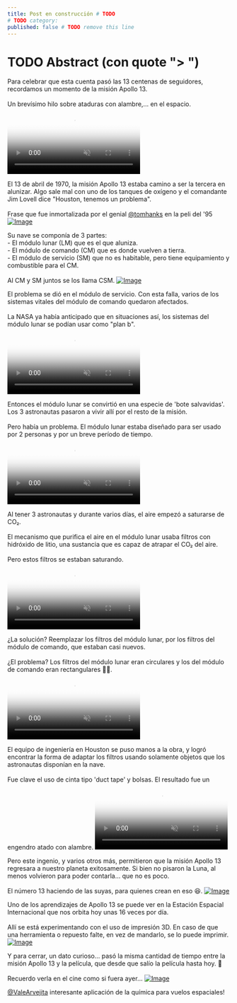 ```yaml
---
title: Post en construcción # TODO
# TODO category:
published: false # TODO remove this line 
---
```

# TODO Abstract (con quote "> ")

<div class="card-tweets" dir="auto">
    <p>Para celebrar que esta cuenta pasó las 13 centenas de seguidores, recordamos un momento de la misión Apollo 13.<br />
<br />
Un brevísimo hilo sobre ataduras con alambre,... en el espacio. <span class="entity-video-gif"><video autoplay muted loop controls poster="https://pbs.twimg.com/tweet_video_thumb/EicjcdyXcAIfFbQ.jpg"><source src="https://video.twimg.com/tweet_video/EicjcdyXcAIfFbQ.mp4" type="video/mp4"><img alt="apollo 13 GIF" src="https://pbs.twimg.com/tweet_video_thumb/EicjcdyXcAIfFbQ.jpg"></video></span></p>
    <p>El 13 de abril de 1970, la misión Apollo 13 estaba camino a ser la tercera en alunizar. Algo sale mal con uno de los tanques de oxígeno y el comandante Jim Lovell dice "Houston, tenemos un problema".<br />
<br />
Frase que fue inmortalizada por el genial <a class="entity-mention" href="https://twitter.com/tomhanks">@tomhanks</a> en la peli del '95 <span class="entity-image"><a href="https://pbs.twimg.com/media/EicjWBcXYAAEx9q.png" target="_blank"><img alt="Image" src="https://pbs.twimg.com/media/EicjWBcXYAAEx9q.png" data-src="https://pbs.twimg.com/media/EicjWBcXYAAEx9q.png"></a></span></p>
    <p>Su nave se componía de 3 partes:<br />
- El módulo lunar (LM) que es el que aluniza.<br />
- El módulo de comando (CM) que es donde vuelven a tierra.<br />
- El módulo de servicio (SM) que no es habitable, pero tiene equipamiento y combustible para el CM.<br />
<br />
Al CM y SM juntos se los llama CSM. <span class="entity-image"><a href="https://pbs.twimg.com/media/Eici20bXsAAeEsB.png" target="_blank"><img alt="Image" src="https://pbs.twimg.com/media/Eici20bXsAAeEsB.png" data-src="https://pbs.twimg.com/media/Eici20bXsAAeEsB.png"></a></span></p>
    <p>El problema se dió en el módulo de servicio. Con esta falla, varios de los sistemas vitales del módulo de comando quedaron afectados. <br />
<br />
La NASA ya había anticipado que en situaciones así, los sistemas del módulo lunar se podían usar como "plan b". <span class="entity-video-gif"><video autoplay muted loop controls poster="https://pbs.twimg.com/tweet_video_thumb/EicjdRqWAAEZY25.jpg"><source src="https://video.twimg.com/tweet_video/EicjdRqWAAEZY25.mp4" type="video/mp4"><img alt="Plan B GIF" src="https://pbs.twimg.com/tweet_video_thumb/EicjdRqWAAEZY25.jpg"></video></span></p>
    <p>Entonces el módulo lunar se convirtió en una especie de 'bote salvavidas'. Los 3 astronautas pasaron a vivir allí por el resto de la misión.<br />
<br />
Pero había un problema. El módulo lunar estaba diseñado para ser usado por 2 personas y por un breve período de tiempo. <span class="entity-video-gif"><video autoplay muted loop controls poster="https://pbs.twimg.com/tweet_video_thumb/EicjeLuXkAE8c_o.jpg"><source src="https://video.twimg.com/tweet_video/EicjeLuXkAE8c_o.mp4" type="video/mp4"><img alt="Bart The Simpsons GIF" src="https://pbs.twimg.com/tweet_video_thumb/EicjeLuXkAE8c_o.jpg"></video></span></p>
    <p>Al tener 3 astronautas y durante varios días, el aire empezó a saturarse de CO₂. <br />
<br />
El mecanismo que purifica el aire en el módulo lunar usaba filtros con hidróxido de litio, una sustancia que es capaz de atrapar el CO₂ del aire. <br />
<br />
Pero estos filtros se estaban saturando. <span class="entity-video-gif"><video autoplay muted loop controls poster="https://pbs.twimg.com/tweet_video_thumb/EicjewhWsAAiZ0l.jpg"><source src="https://video.twimg.com/tweet_video/EicjewhWsAAiZ0l.mp4" type="video/mp4"><img alt="Cant Breathe Spongebob GIF" src="https://pbs.twimg.com/tweet_video_thumb/EicjewhWsAAiZ0l.jpg"></video></span></p>
    <p>¿La solución? Reemplazar los filtros del módulo lunar, por los filtros del módulo de comando, que estaban casi nuevos.<br />
<br />
¿El problema? Los filtros del módulo lunar eran circulares y los del módulo de comando eran rectangulares 🤦‍♂️. <span class="entity-video-gif"><video autoplay muted loop controls poster="https://pbs.twimg.com/tweet_video_thumb/EicjfXJXcAsCvnS.jpg"><source src="https://video.twimg.com/tweet_video/EicjfXJXcAsCvnS.mp4" type="video/mp4"><img alt="Kid Lol GIF" src="https://pbs.twimg.com/tweet_video_thumb/EicjfXJXcAsCvnS.jpg"></video></span></p>
    <p>El equipo de ingeniería en Houston se puso manos a la obra, y logró encontrar la forma de adaptar los filtros usando solamente objetos que los astronautas disponían en la nave.<br />
<br />
Fue clave el uso de cinta tipo 'duct tape' y bolsas. El resultado fue un engendro atado con alambre. <span class="entity-video-gif"><video autoplay muted loop controls poster="https://pbs.twimg.com/tweet_video_thumb/Eich2_-WkAM2FD1.jpg"><source src="https://video.twimg.com/tweet_video/Eich2_-WkAM2FD1.mp4" type="video/mp4"><img alt="Video Poster" src="https://pbs.twimg.com/tweet_video_thumb/Eich2_-WkAM2FD1.jpg"></video></span></p>
    <p>Pero este ingenio, y varios otros más, permitieron que la misión Apollo 13 regresara a nuestro planeta exitosamente. Si bien no pisaron la Luna, al menos volvieron para poder contarla... que no es poco.<br />
<br />
El número 13 haciendo de las suyas, para quienes crean en eso 😆. <span class="entity-image"><a href="https://pbs.twimg.com/media/EichdijXYAQxELa.png" target="_blank"><img alt="Image" src="https://pbs.twimg.com/media/EichdijXYAQxELa.png" data-src="https://pbs.twimg.com/media/EichdijXYAQxELa.png"></a></span></p>
    <p>Uno de los aprendizajes de Apollo 13 se puede ver en la Estación Espacial Internacional que nos orbita hoy unas 16 veces por día. <br />
<br />
Allí se está experimentando con el uso de impresión 3D. En caso de que una herramienta o repuesto falte, en vez de mandarlo, se lo puede imprimir. <span class="entity-image"><a href="https://pbs.twimg.com/media/EichGdmWkAA6qOm.png" target="_blank"><img alt="Image" src="https://pbs.twimg.com/media/EichGdmWkAA6qOm.png" data-src="https://pbs.twimg.com/media/EichGdmWkAA6qOm.png"></a></span></p>
    <p>Y para cerrar, un dato curioso... pasó la misma cantidad de tiempo entre la misión Apollo 13 y la película, que desde que salío la película hasta hoy. 🤯<br />
<br />
Recuerdo verla en el cine como si fuera ayer... <span class="entity-image"><a href="https://pbs.twimg.com/media/EichZG2XsAM5wy7.png" target="_blank"><img alt="Image" src="https://pbs.twimg.com/media/EichZG2XsAM5wy7.png" data-src="https://pbs.twimg.com/media/EichZG2XsAM5wy7.png"></a></span></p>
    <p><a class="entity-mention entity-mention-first" href="https://twitter.com/ValeArvejita">@ValeArvejita</a> interesante aplicación de la química para vuelos espaciales!</p>
</div>

